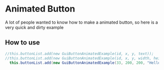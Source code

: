 # Animated Button
A lot of people wanted to know how to make a animated button, so here is a very quick and dirty example

## How to use
```java
//this.buttonList.add(new GuiButtonAnimatedExample(id, x, y, text));
//this.buttonList.add(new GuiButtonAnimatedExample(id, x, y, width, height, text));
  this.buttonList.add(new GuiButtonAnimatedExample(33, 200, 200, "Hello World"));
```